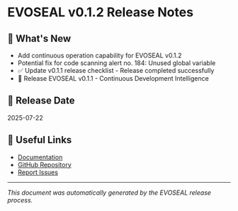 # EVOSEAL v0.1.2 Release Notes

## 🚀 What's New

- Add continuous operation capability for EVOSEAL v0.1.2
- Potential fix for code scanning alert no. 184: Unused global variable
- ✅ Update v0.1.1 release checklist - Release completed successfully
- 🚀 Release EVOSEAL v0.1.1 - Continuous Development Intelligence

## 📅 Release Date
2025-07-22

## 🔗 Useful Links
- [Documentation](https://sha888.github.io/EVOSEAL/)
- [GitHub Repository](https://github.com/SHA888/EVOSEAL)
- [Report Issues](https://github.com/SHA888/EVOSEAL/issues)

---
*This document was automatically generated by the EVOSEAL release process.*
